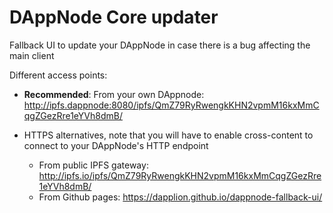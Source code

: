 # DAppNode Core updater

Fallback UI to update your DAppNode in case there is a bug affecting the main client

Different access points:

- **Recommended**: From your own DAppnode: http://ipfs.dappnode:8080/ipfs/QmZ79RyRwengkKHN2vpmM16kxMmCqgZGezRre1eYVh8dmB/

- HTTPS alternatives, note that you will have to enable cross-content to connect to your DAppNode's HTTP endpoint
  - From public IPFS gateway: http://ipfs.io/ipfs/QmZ79RyRwengkKHN2vpmM16kxMmCqgZGezRre1eYVh8dmB/
  - From Github pages: https://dapplion.github.io/dappnode-fallback-ui/
